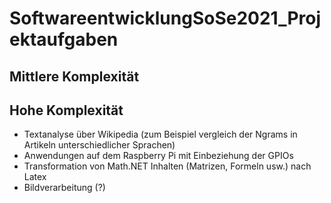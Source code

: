 # SoftwareentwicklungSoSe2021_Projektaufgaben

## Mittlere Komplexität

## Hohe Komplexität 

+ Textanalyse über Wikipedia (zum Beispiel vergleich der Ngrams in Artikeln unterschiedlicher Sprachen)
+ Anwendungen auf dem Raspberry Pi mit Einbeziehung der GPIOs
+ Transformation von Math.NET Inhalten (Matrizen, Formeln usw.) nach Latex
+ Bildverarbeitung (?)
